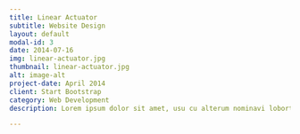 ```yaml
---
title: Linear Actuator
subtitle: Website Design
layout: default
modal-id: 3
date: 2014-07-16
img: linear-actuator.jpg
thumbnail: linear-actuator.jpg
alt: image-alt
project-date: April 2014
client: Start Bootstrap
category: Web Development
description: Lorem ipsum dolor sit amet, usu cu alterum nominavi lobortis. At duo novum diceret. Tantas apeirian vix et, usu sanctus postulant inciderint ut, populo diceret necessitatibus in vim. Cu eum dicam feugiat noluisse.

---
```

